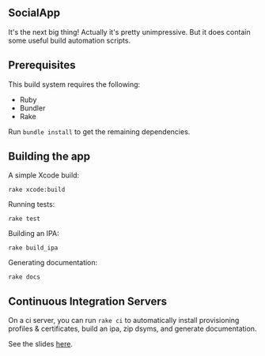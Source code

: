 ## SocialApp

It's the next big thing!  Actually it's pretty unimpressive.  But it does contain some
useful build automation scripts.

## Prerequisites

This build system requires the following:

- Ruby
- Bundler
- Rake

Run `bundle install` to get the remaining dependencies.

## Building the app

A simple Xcode build:

````
rake xcode:build
````

Running tests:

````
rake test
````

Building an IPA:

````
rake build_ipa
````

Generating documentation:

````
rake docs
````

## Continuous Integration Servers

On a ci server, you can run `rake ci` to automatically install provisioning profiles & 
certificates, build an ipa, zip dsyms, and generate documentation.

See the slides [here](http://speakerdeck.com/u/subdigital/jenkins).






